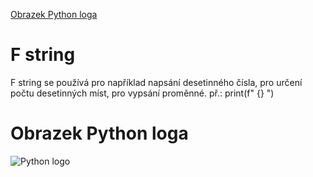 
 [Obrazek Python loga](#obrazek-python-loga)
# F string 
F string se používá pro například napsání desetinného čísla, pro určení počtu desetinných míst, pro vypsání proměnné.
 př.: print(f" {} ")
# Obrazek Python loga
![Python logo](https://github.com/user-attachments/assets/51a1cd22-350b-4d28-8167-9a8972682f9e)

